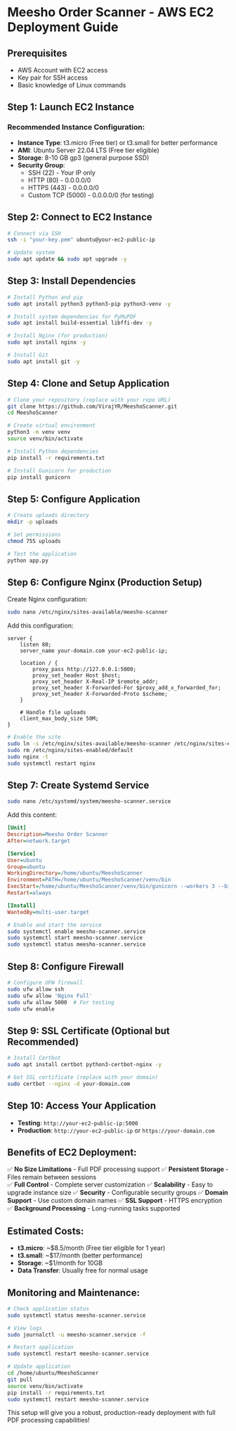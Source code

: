 # Meesho Order Scanner - AWS EC2 Deployment Guide

## Prerequisites
- AWS Account with EC2 access
- Key pair for SSH access
- Basic knowledge of Linux commands

## Step 1: Launch EC2 Instance

### Recommended Instance Configuration:
- **Instance Type**: t3.micro (Free tier) or t3.small for better performance
- **AMI**: Ubuntu Server 22.04 LTS (Free tier eligible)
- **Storage**: 8-10 GB gp3 (general purpose SSD)
- **Security Group**: 
  - SSH (22) - Your IP only
  - HTTP (80) - 0.0.0.0/0
  - HTTPS (443) - 0.0.0.0/0
  - Custom TCP (5000) - 0.0.0.0/0 (for testing)

## Step 2: Connect to EC2 Instance

```bash
# Connect via SSH
ssh -i "your-key.pem" ubuntu@your-ec2-public-ip

# Update system
sudo apt update && sudo apt upgrade -y
```

## Step 3: Install Dependencies

```bash
# Install Python and pip
sudo apt install python3 python3-pip python3-venv -y

# Install system dependencies for PyMuPDF
sudo apt install build-essential libffi-dev -y

# Install Nginx (for production)
sudo apt install nginx -y

# Install Git
sudo apt install git -y
```

## Step 4: Clone and Setup Application

```bash
# Clone your repository (replace with your repo URL)
git clone https://github.com/VirajYR/MeeshoScanner.git
cd MeeshoScanner

# Create virtual environment
python3 -m venv venv
source venv/bin/activate

# Install Python dependencies
pip install -r requirements.txt

# Install Gunicorn for production
pip install gunicorn
```

## Step 5: Configure Application

```bash
# Create uploads directory
mkdir -p uploads

# Set permissions
chmod 755 uploads

# Test the application
python app.py
```

## Step 6: Configure Nginx (Production Setup)

Create Nginx configuration:
```bash
sudo nano /etc/nginx/sites-available/meesho-scanner
```

Add this configuration:
```nginx
server {
    listen 80;
    server_name your-domain.com your-ec2-public-ip;

    location / {
        proxy_pass http://127.0.0.1:5000;
        proxy_set_header Host $host;
        proxy_set_header X-Real-IP $remote_addr;
        proxy_set_header X-Forwarded-For $proxy_add_x_forwarded_for;
        proxy_set_header X-Forwarded-Proto $scheme;
    }

    # Handle file uploads
    client_max_body_size 50M;
}
```

```bash
# Enable the site
sudo ln -s /etc/nginx/sites-available/meesho-scanner /etc/nginx/sites-enabled/
sudo rm /etc/nginx/sites-enabled/default
sudo nginx -t
sudo systemctl restart nginx
```

## Step 7: Create Systemd Service

```bash
sudo nano /etc/systemd/system/meesho-scanner.service
```

Add this content:
```ini
[Unit]
Description=Meesho Order Scanner
After=network.target

[Service]
User=ubuntu
Group=ubuntu
WorkingDirectory=/home/ubuntu/MeeshoScanner
Environment=PATH=/home/ubuntu/MeeshoScanner/venv/bin
ExecStart=/home/ubuntu/MeeshoScanner/venv/bin/gunicorn --workers 3 --bind 127.0.0.1:5000 app:app
Restart=always

[Install]
WantedBy=multi-user.target
```

```bash
# Enable and start the service
sudo systemctl enable meesho-scanner.service
sudo systemctl start meesho-scanner.service
sudo systemctl status meesho-scanner.service
```

## Step 8: Configure Firewall

```bash
# Configure UFW firewall
sudo ufw allow ssh
sudo ufw allow 'Nginx Full'
sudo ufw allow 5000  # For testing
sudo ufw enable
```

## Step 9: SSL Certificate (Optional but Recommended)

```bash
# Install Certbot
sudo apt install certbot python3-certbot-nginx -y

# Get SSL certificate (replace with your domain)
sudo certbot --nginx -d your-domain.com
```

## Step 10: Access Your Application

- **Testing**: `http://your-ec2-public-ip:5000`
- **Production**: `http://your-ec2-public-ip` or `https://your-domain.com`

## Benefits of EC2 Deployment:

✅ **No Size Limitations** - Full PDF processing support
✅ **Persistent Storage** - Files remain between sessions  
✅ **Full Control** - Complete server customization
✅ **Scalability** - Easy to upgrade instance size
✅ **Security** - Configurable security groups
✅ **Domain Support** - Use custom domain names
✅ **SSL Support** - HTTPS encryption
✅ **Background Processing** - Long-running tasks supported

## Estimated Costs:

- **t3.micro**: ~$8.5/month (Free tier eligible for 1 year)
- **t3.small**: ~$17/month (better performance)
- **Storage**: ~$1/month for 10GB
- **Data Transfer**: Usually free for normal usage

## Monitoring and Maintenance:

```bash
# Check application status
sudo systemctl status meesho-scanner.service

# View logs
sudo journalctl -u meesho-scanner.service -f

# Restart application
sudo systemctl restart meesho-scanner.service

# Update application
cd /home/ubuntu/MeeshoScanner
git pull
source venv/bin/activate
pip install -r requirements.txt
sudo systemctl restart meesho-scanner.service
```

This setup will give you a robust, production-ready deployment with full PDF processing capabilities!
